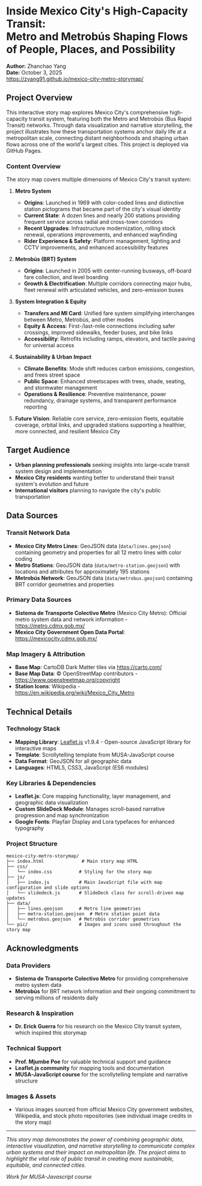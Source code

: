 # Inside Mexico City's High-Capacity Transit: <br> Metro and Metrobús Shaping Flows of People, Places, and Possibility

**Author:** Zhanchao Yang  
**Date:** October 3, 2025 <br>
https://zyang91.github.io/mexico-city-metro-storymap/

## Project Overview

This interactive story map explores Mexico City's comprehensive high-capacity transit system, featuring both the Metro and Metrobús (Bus Rapid Transit) networks. Through data visualization and narrative storytelling, the project illustrates how these transportation systems anchor daily life at a metropolitan scale, connecting distant neighborhoods and shaping urban flows across one of the world's largest cities. This project is deployed via GitHub Pages. 

### Content Overview

The story map covers multiple dimensions of Mexico City's transit system:

1. **Metro System**
   - **Origins**: Launched in 1969 with color-coded lines and distinctive station pictograms that became part of the city's visual identity
   - **Current State**: A dozen lines and nearly 200 stations providing frequent service across radial and cross-town corridors
   - **Recent Upgrades**: Infrastructure modernization, rolling stock renewal, operations improvements, and enhanced wayfinding
   - **Rider Experience & Safety**: Platform management, lighting and CCTV improvements, and enhanced accessibility features

2. **Metrobús (BRT) System**
   - **Origins**: Launched in 2005 with center-running busways, off-board fare collection, and level boarding
   - **Growth & Electrification**: Multiple corridors connecting major hubs, fleet renewal with articulated vehicles, and zero-emission buses

3. **System Integration & Equity**
   - **Transfers and MI Card**: Unified fare system simplifying interchanges between Metro, Metrobús, and other modes
   - **Equity & Access**: First-/last-mile connections including safer crossings, improved sidewalks, feeder buses, and bike links
   - **Accessibility**: Retrofits including ramps, elevators, and tactile paving for universal access

4. **Sustainability & Urban Impact**
   - **Climate Benefits**: Mode shift reduces carbon emissions, congestion, and frees street space
   - **Public Space**: Enhanced streetscapes with trees, shade, seating, and stormwater management
   - **Operations & Resilience**: Preventive maintenance, power redundancy, drainage systems, and transparent performance reporting

5. **Future Vision**: Reliable core service, zero-emission fleets, equitable coverage, orbital links, and upgraded stations supporting a healthier, more connected, and resilient Mexico City

## Target Audience

- **Urban planning professionals** seeking insights into large-scale transit system design and implementation
- **Mexico City residents** wanting better to understand their transit system's evolution and future
- **International visitors** planning to navigate the city's public transportation

## Data Sources

### Transit Network Data
- **Mexico City Metro Lines**: GeoJSON data (`data/lines.geojson`) containing geometry and properties for all 12 metro lines with color coding
- **Metro Stations**: GeoJSON data (`data/metro-station.geojson`) with locations and attributes for approximately 195 stations
- **Metrobús Network**: GeoJSON data (`data/metrobus.geojson`) containing BRT corridor geometries and properties

### Primary Data Sources
- **Sistema de Transporte Colectivo Metro** (Mexico City Metro): Official metro system data and network information - https://metro.cdmx.gob.mx/
- **Mexico City Government Open Data Portal**: https://mexicocity.cdmx.gob.mx/

### Map Imagery & Attribution
- **Base Map**: CartoDB Dark Matter tiles via https://carto.com/
- **Base Map Data**: © OpenStreetMap contributors - https://www.openstreetmap.org/copyright
- **Station Icons**: Wikipedia - https://en.wikipedia.org/wiki/Mexico_City_Metro

## Technical Details

### Technology Stack
- **Mapping Library**: [Leaflet.js](https://leafletjs.com/) v1.9.4 - Open-source JavaScript library for interactive maps
- **Template**: Scrollytelling template from MUSA-JavaScript course
- **Data Format**: GeoJSON for all geographic data
- **Languages**: HTML5, CSS3, JavaScript (ES6 modules)

### Key Libraries & Dependencies
- **Leaflet.js**: Core mapping functionality, layer management, and geographic data visualization
- **Custom SlideDeck Module**: Manages scroll-based narrative progression and map synchronization
- **Google Fonts**: Playfair Display and Lora typefaces for enhanced typography

### Project Structure
```
mexico-city-metro-storymap/
├── index.html              # Main story map HTML
├── css/
│   └── index.css          # Styling for the story map
├── js/
│   ├── index.js           # Main JavaScript file with map configuration and slide options
│   └── slidedeck.js       # SlideDeck class for scroll-driven map updates
├── data/
│   ├── lines.geojson      # Metro line geometries
│   ├── metro-station.geojson  # Metro station point data
│   └── metrobus.geojson   # Metrobús corridor geometries
└── pic/                   # Images and icons used throughout the story map
```



## Acknowledgments

### Data Providers
- **Sistema de Transporte Colectivo Metro** for providing comprehensive metro system data
- **Metrobús** for BRT network information and their ongoing commitment to serving millions of residents daily

### Research & Inspiration
- **Dr. Erick Guerra** for his research on the Mexico City transit system, which inspired this storymap

### Technical Support
- **Prof. Mjumbe Poe** for valuable technical support and guidance
- **Leaflet.js community** for mapping tools and documentation
- **MUSA-JavaScript course** for the scrollytelling template and narrative structure

### Images & Assets
- Various images sourced from official Mexico City government websites, Wikipedia, and stock photo repositories (see individual image credits in the story map)

---

*This story map demonstrates the power of combining geographic data, interactive visualization, and narrative storytelling to communicate complex urban systems and their impact on metropolitan life. The project aims to highlight the vital role of public transit in creating more sustainable, equitable, and connected cities.*

*Work for MUSA-Javascript course*
